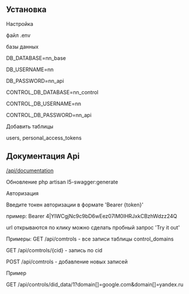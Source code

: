 ## Установка

Настройка

файл .env 

базы данных

DB_DATABASE=nn_base

DB_USERNAME=nn

DB_PASSWORD=nn_api


CONTROL_DB_DATABASE=nn_control

CONTROL_DB_USERNAME=nn

CONTROL_DB_PASSWORD=nn_api

Добавить таблицы 

users, personal_access_tokens


## Документация Api

[/api/documentation](/api/documentation#/default)

Обновление
php artisan l5-swagger:generate

Авторизация

Введите токен авторизации в формате 'Bearer {token}'

пример: Bearer 4|YIWCgjNc9c9bD6wEez07lM0IHRJxkCBzhWdzz24Q

url открываются по клику можно сделать пробный запрос 'Try it out'

Примеры:
GET /api/comtrols - все записи таблицы control_domains

GET /api/comtrols/{cid} - запись по cid 

POST /api/comtrols - добавление новых записей

Пример

GET /api/controls/did_data/1?domain[]=google.com&domain[]=yandex.ru


